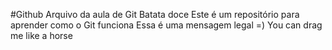 #Github
Arquivo da aula de Git
Batata doce
Este é um repositório para aprender como o Git funciona
Essa é uma mensagem legal =)
You can drag me like a horse
